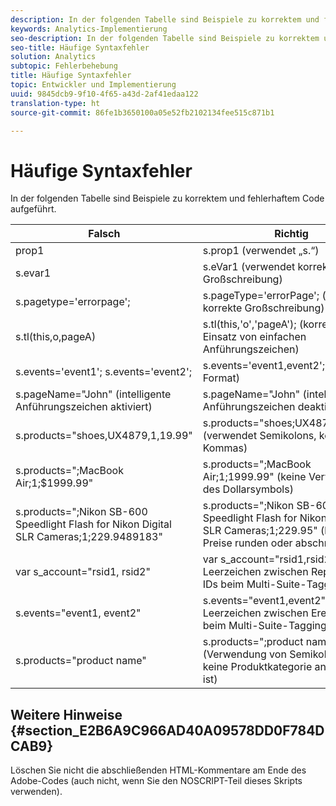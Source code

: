 ```yaml
---
description: In der folgenden Tabelle sind Beispiele zu korrektem und fehlerhaftem Code aufgeführt.
keywords: Analytics-Implementierung
seo-description: In der folgenden Tabelle sind Beispiele zu korrektem und fehlerhaftem Code aufgeführt.
seo-title: Häufige Syntaxfehler
solution: Analytics
subtopic: Fehlerbehebung
title: Häufige Syntaxfehler
topic: Entwickler und Implementierung
uuid: 9845dcb9-9f10-4f65-a43d-2af41edaa122
translation-type: ht
source-git-commit: 86fe1b3650100a05e52fb2102134fee515c871b1

---
```



# Häufige Syntaxfehler

In der folgenden Tabelle sind Beispiele zu korrektem und fehlerhaftem Code aufgeführt.

| Falsch | Richtig |
|---|---|
| prop1 | s.prop1 (verwendet „s.“) |
| s.evar1 | s.eVar1 (verwendet korrekte Großschreibung) |
| s.pagetype='errorpage'; | s.pageType='errorPage'; (verwendet korrekte Großschreibung) |
| s.tl(this,o,pageA) | s.tl(this,'o','pageA'); (korrekter Einsatz von einfachen Anführungszeichen) |
| s.events='event1'; s.events='event2'; | s.events='event1,event2'; (korrektes Format) |
| s.pageName="John" (intelligente Anführungszeichen aktiviert) | s.pageName="John" (intelligente Anführungszeichen deaktiviert) |
| s.products="shoes,UX4879,1,19.99" | s.products="shoes;UX4879;1;19.99" (verwendet Semikolons, keine Kommas) |
| s.products=";MacBook Air;1;$1999.99" | s.products=";MacBook Air;1;1999.99" (keine Verwendung des Dollarsymbols) |
| s.products=";Nikon SB-600 Speedlight Flash for Nikon Digital SLR Cameras;1;229.9489183" | s.products=";Nikon SB-600 Speedlight Flash for Nikon Digital SLR Cameras;1;229.95" (lange Preise runden oder abschneiden) |
| var s_account="rsid1, rsid2" | var s_account="rsid1,rsid2" (kein Leerzeichen zwischen Report Suite-IDs beim Multi-Suite-Tagging) |
| s.events="event1, event2" | s.events="event1,event2" (kein Leerzeichen zwischen Ereignis-IDs beim Multi-Suite-Tagging) |
| s.products="product name" | s.products=";product name" (Verwendung von Semikolon, wenn keine Produktkategorie angegeben ist) |

## Weitere Hinweise {#section_E2B6A9C966AD40A09578DD0F784DCAB9}

Löschen Sie nicht die abschließenden HTML-Kommentare am Ende des Adobe-Codes (auch nicht, wenn Sie den NOSCRIPT-Teil dieses Skripts verwenden).
